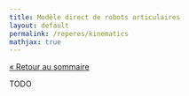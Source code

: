 ```yaml
---
title: Modèle direct de robots articulaires
layout: default
permalink: /reperes/kinematics
mathjax: true
---
```


[&laquo; Retour au sommaire](/reperes)

TODO